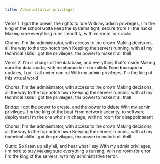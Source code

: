 ```yaml
---
title: Administrative privileges 
---
```



Verse 1:
I got the power, the rights to rule
With my admin privileges, I'm the king of the school
Gotta keep the systems tight, secure from all the hacks
Making sure everything runs smoothly, with no room for cracks

Chorus:
I'm the administrator, with access to the crown
Making decisions, all the way to the top-notch town
Keeping the servers running, with all my technical skills
I got the privileges, the power to make it all thrill

Verse 2:
I'm in charge of the database, and everything that's inside
Making sure the data's safe, with no chance for it to collide
From backups to updates, I got it all under control
With my admin privileges, I'm the king of this virtual world

Chorus:
I'm the administrator, with access to the crown
Making decisions, all the way to the top-notch town
Keeping the servers running, with all my technical skills
I got the privileges, the power to make it all thrill

Bridge:
I got the power to create, and the power to delete
With my admin privileges, I'm the king of the beat
From network security, to software deployment
I'm the one who's in charge, with no room for disappointment

Chorus:
I'm the administrator, with access to the crown
Making decisions, all the way to the top-notch town
Keeping the servers running, with all my technical skills
I got the privileges, the power to make it all thrill

Outro:
So listen up all y'all, and hear what I say
With my admin privileges, I'm here to stay
Making sure everything's running, with no room for error
I'm the king of the servers, with my administrative terror.
